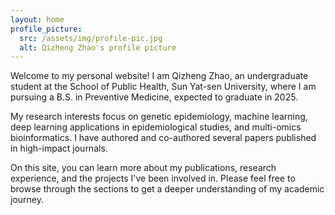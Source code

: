 ```yaml
---
layout: home
profile_picture:
  src: /assets/img/profile-pic.jpg
  alt: Qizheng Zhao's profile picture
---
```


<p>
  Welcome to my personal website! I am Qizheng Zhao, an undergraduate student at the School of Public Health, Sun Yat-sen University, where I am pursuing a B.S. in Preventive Medicine, expected to graduate in 2025.
</p>

<p>
  My research interests focus on genetic epidemiology, machine learning, deep learning applications in epidemiological studies, and multi-omics bioinformatics. I have authored and co-authored several papers published in high-impact journals.
</p>

<p>
  On this site, you can learn more about my publications, research experience, and the projects I've been involved in. Please feel free to browse through the sections to get a deeper understanding of my academic journey.
</p>
